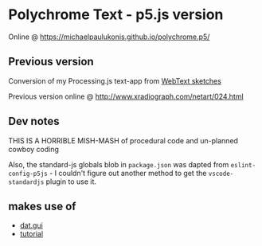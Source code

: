# Polychrome Text - p5.js version
Online @ https://michaelpaulukonis.github.io/polychrome.p5/

## Previous version
Conversion of my Processing.js text-app from [WebText sketches](https://github.com/MichaelPaulukonis/WebText)

Previous version online @ http://www.xradiograph.com/netart/024.html

## Dev notes
THIS IS A HORRIBLE MISH-MASH of procedural code and un-planned cowboy coding

Also, the standard-js globals blob in `package.json` was dapted from `eslint-config-p5js` - I couldn't figure out another method to get the `vscode-standardjs` plugin to use it.

## makes use of
 - [dat.gui](https://github.com/dataarts/dat.gui)
  - [tutorial](http://workshop.chromeexperiments.com/examples/gui/#1--Basic-Usage)